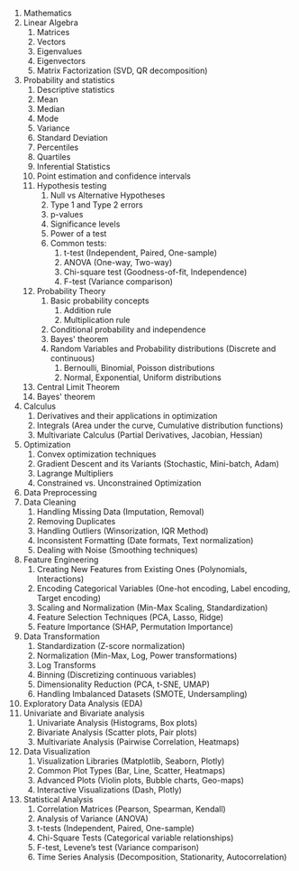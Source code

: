 1. Mathematics
  1. Linear Algebra
     1. Matrices
     2. Vectors
     3. Eigenvalues
     4. Eigenvectors
     5. Matrix Factorization (SVD, QR decomposition)
  2. Probability and statistics
     1. Descriptive statistics
       1. Mean
       2. Median
       3. Mode
       4. Variance
       5. Standard Deviation
       6. Percentiles
       7. Quartiles
     2. Inferential Statistics
       1. Point estimation and confidence intervals
       2. Hypothesis testing
          1. Null vs Alternative Hypotheses
          2. Type 1 and Type 2 errors
          3. p-values
          4. Significance levels
          5. Power of a test
          6. Common tests:
             1. t-test (Independent, Paired, One-sample)
             2. ANOVA (One-way, Two-way)
             3. Chi-square test (Goodness-of-fit, Independence)
             4. F-test (Variance comparison)
     3. Probability Theory
        1. Basic probability concepts
           1. Addition rule
           2. Multiplication rule
        2. Conditional probability and independence
        3. Bayes' theorem
        4. Random Variables and Probability distributions (Discrete and continuous)
           1. Bernoulli, Binomial, Poisson distributions
           2. Normal, Exponential, Uniform distributions
     4. Central Limit Theorem
     5. Bayes' theorem
  3. Calculus
     1. Derivatives and their applications in optimization
     2. Integrals (Area under the curve, Cumulative distribution functions)
     3. Multivariate Calculus (Partial Derivatives, Jacobian, Hessian)
  4. Optimization
     1. Convex optimization techniques
     2. Gradient Descent and its Variants (Stochastic, Mini-batch, Adam)
     3. Lagrange Multipliers
     4. Constrained vs. Unconstrained Optimization
2. Data Preprocessing
  1. Data Cleaning
     1. Handling Missing Data (Imputation, Removal)
     2. Removing Duplicates
     3. Handling Outliers (Winsorization, IQR Method)
     4. Inconsistent Formatting (Date formats, Text normalization)
     5. Dealing with Noise (Smoothing techniques)
  2. Feature Engineering
     1. Creating New Features from Existing Ones (Polynomials, Interactions)
     2. Encoding Categorical Variables (One-hot encoding, Label encoding, Target encoding)
     3. Scaling and Normalization (Min-Max Scaling, Standardization)
     4. Feature Selection Techniques (PCA, Lasso, Ridge)
     5. Feature Importance (SHAP, Permutation Importance)
  3. Data Transformation
     1. Standardization (Z-score normalization)
     2. Normalization (Min-Max, Log, Power transformations)
     3. Log Transforms
     4. Binning (Discretizing continuous variables)
     5. Dimensionality Reduction (PCA, t-SNE, UMAP)
     6. Handling Imbalanced Datasets (SMOTE, Undersampling)
3. Exploratory Data Analysis (EDA)
  1. Univariate and Bivariate analysis
     1. Univariate Analysis (Histograms, Box plots)
     2. Bivariate Analysis (Scatter plots, Pair plots)
     3. Multivariate Analysis (Pairwise Correlation, Heatmaps)
  2. Data Visualization
     1. Visualization Libraries (Matplotlib, Seaborn, Plotly)
     2. Common Plot Types (Bar, Line, Scatter, Heatmaps)
     3. Advanced Plots (Violin plots, Bubble charts, Geo-maps)
     4. Interactive Visualizations (Dash, Plotly)
  3. Statistical Analysis
     1. Correlation Matrices (Pearson, Spearman, Kendall)
     2. Analysis of Variance (ANOVA)
     3. t-tests (Independent, Paired, One-sample)
     4. Chi-Square Tests (Categorical variable relationships)
     5. F-test, Levene’s test (Variance comparison)
     6. Time Series Analysis (Decomposition, Stationarity, Autocorrelation)

